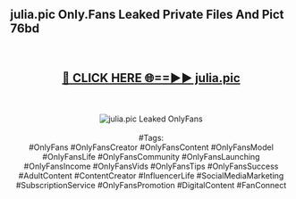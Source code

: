 <h2>julia.pic Only.Fans Leaked Private Files And Pict 76bd</h2>
<br>
<div align="center">
<h2><a href="https://mediafiles.top/julia.pic" rel="nofollow">🔴 CLICK HERE 🌐==►► julia.pic</a></h2>
<br>
<br>
<a href="https://mediafiles.top/julia.pic" rel="nofollow" data-target="animated-image.originalLink"><img src="https://i.ibb.co.com/WyWwxjT/player-gif2.gif" alt="julia.pic Leaked OnlyFans" style="max-width: 100%; display: inline-block;" data-target="animated-image.originalImage"></a>
<br><br>
#Tags:
<br>
#OnlyFans #OnlyFansCreator #OnlyFansContent #OnlyFansModel #OnlyFansLife #OnlyFansCommunity #OnlyFansLaunching #OnlyFansIncome #OnlyFansVids #OnlyFansTips #OnlyFansSuccess #AdultContent #ContentCreator #InfluencerLife #SocialMediaMarketing #SubscriptionService #OnlyFansPromotion #DigitalContent #FanConnect
</div>
<br>